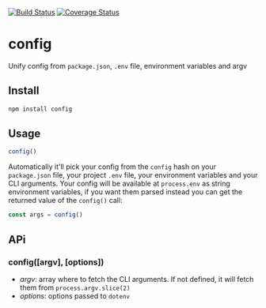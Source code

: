 [![Build Status](https://travis-ci.org/UnifyMe/config.svg?branch=master)](https://travis-ci.org/UnifyMe/config)
[![Coverage Status](https://coveralls.io/repos/github/UnifyMe/config/badge.svg?branch=master)](https://coveralls.io/github/UnifyMe/config?branch=master)

# config
Unify config from `package.json`, `.env` file, environment variables and argv

## Install

```sh
npm install config
```

## Usage

```js
config()
```

Automatically it'll pick your config from the `config` hash on your
`package.json` file, your project `.env` file, your environment variables and
your CLI arguments. Your config will be available at `process.env` as string
environment variables, if you want them parsed instead you can get the returned
value of the `config()` call:

```js
const args = config()
```

## APi

### config([argv], [options])

- *argv*: array where to fetch the CLI arguments. If not defined, it will fetch
  them from `process.argv.slice(2)`
- *options*: options passed to `dotenv`
